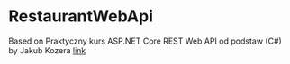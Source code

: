 # RestaurantWebApi
Based on Praktyczny kurs ASP.NET Core REST Web API od podstaw (C#) by Jakub Kozera
[link](https://www.udemy.com/course/praktyczny-kurs-aspnet-core-rest-web-api-od-podstaw/?couponCode=ST2MT110724ANEW)
